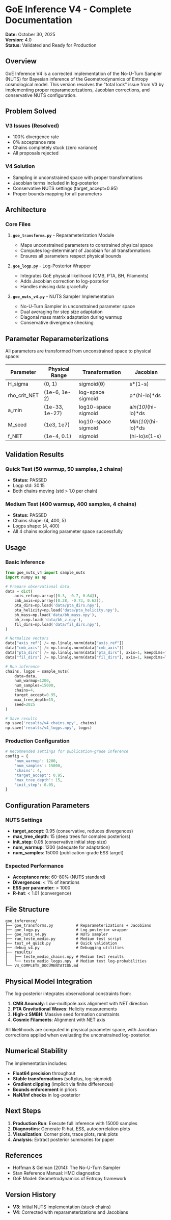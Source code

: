 # GoE Inference V4 - Complete Documentation

**Date:** October 30, 2025  
**Version:** 4.0  
**Status:** Validated and Ready for Production

## Overview

GoE Inference V4 is a corrected implementation of the No-U-Turn Sampler (NUTS) for Bayesian inference of the Geometrodynamics of Entropy cosmological model. This version resolves the "total lock" issue from V3 by implementing proper reparameterizations, Jacobian corrections, and conservative NUTS configuration.

## Problem Solved

### V3 Issues (Resolved)
- 100% divergence rate
- 0% acceptance rate
- Chains completely stuck (zero variance)
- All proposals rejected

### V4 Solution
- Sampling in unconstrained space with proper transformations
- Jacobian terms included in log-posterior
- Conservative NUTS settings (target_accept=0.95)
- Proper bounds mapping for all parameters

## Architecture

### Core Files

1. **`goe_transforms.py`** - Reparameterization Module
   - Maps unconstrained parameters to constrained physical space
   - Computes log-determinant of Jacobian for all transformations
   - Ensures all parameters respect physical bounds

2. **`goe_logp.py`** - Log-Posterior Wrapper
   - Integrates GoE physical likelihood (CMB, PTA, BH, Filaments)
   - Adds Jacobian correction to log-posterior
   - Handles missing data gracefully

3. **`goe_nuts_v4.py`** - NUTS Sampler Implementation
   - No-U-Turn Sampler in unconstrained parameter space
   - Dual averaging for step size adaptation
   - Diagonal mass matrix adaptation during warmup
   - Conservative divergence checking

## Parameter Reparameterizations

All parameters are transformed from unconstrained space to physical space:

| Parameter | Physical Range | Transformation | Jacobian |
|-----------|----------------|----------------|----------|
| H_sigma | (0, 1) | sigmoid(θ) | s*(1-s) |
| rho_crit_NET | (1e-6, 1e-2) | log-space sigmoid | ρ*(hi-lo)*ds |
| a_min | (1e-33, 1e-27) | log10-space sigmoid | a*ln(10)*(hi-lo)*ds |
| M_seed | (1e3, 1e7) | log10-space sigmoid | M*ln(10)*(hi-lo)*ds |
| f_NET | (1e-4, 0.1) | sigmoid | (hi-lo)*s*(1-s) |

## Validation Results

### Quick Test (50 warmup, 50 samples, 2 chains)
- **Status:** PASSED
- Logp std: 30.15
- Both chains moving (std > 1.0 per chain)

### Medium Test (400 warmup, 400 samples, 4 chains)
- **Status:** PASSED
- Chains shape: (4, 400, 5)
- Logps shape: (4, 400)
- All 4 chains exploring parameter space successfully

## Usage

### Basic Inference

```python
from goe_nuts_v4 import sample_nuts
import numpy as np

# Prepare observational data
data = dict(
    axis_ref=np.array([0.3, -0.7, 0.64]),
    cmb_axis=np.array([0.28, -0.73, 0.62]),
    pta_dirs=np.load('data/pta_dirs.npy'),
    pta_helicity=np.load('data/pta_helicity.npy'),
    bh_mass=np.load('data/bh_mass.npy'),
    bh_z=np.load('data/bh_z.npy'),
    fil_dirs=np.load('data/fil_dirs.npy'),
)

# Normalize vectors
data["axis_ref"] /= np.linalg.norm(data["axis_ref"])
data["cmb_axis"] /= np.linalg.norm(data["cmb_axis"])
data["pta_dirs"] /= np.linalg.norm(data["pta_dirs"], axis=1, keepdims=True)
data["fil_dirs"] /= np.linalg.norm(data["fil_dirs"], axis=1, keepdims=True)

# Run inference
chains, logps = sample_nuts(
    data=data,
    num_warmup=1200,
    num_samples=15000,
    chains=4,
    target_accept=0.95,
    max_tree_depth=15,
    seed=2025
)

# Save results
np.save('results/v4_chains.npy', chains)
np.save('results/v4_logps.npy', logps)
```

### Production Configuration

```python
# Recommended settings for publication-grade inference
config = {
    'num_warmup': 1200,
    'num_samples': 15000,
    'chains': 4,
    'target_accept': 0.95,
    'max_tree_depth': 15,
    'init_step': 0.05,
}
```

## Configuration Parameters

### NUTS Settings

- **target_accept**: 0.95 (conservative, reduces divergences)
- **max_tree_depth**: 15 (deep trees for complex posteriors)
- **init_step**: 0.05 (conservative initial step size)
- **num_warmup**: 1200 (adequate for adaptation)
- **num_samples**: 15000 (publication-grade ESS target)

### Expected Performance

- **Acceptance rate**: 60-80% (NUTS standard)
- **Divergences**: < 1% of iterations
- **ESS per parameter**: > 1000
- **R-hat**: < 1.01 (convergence)

## File Structure

```
goe_inference/
├── goe_transforms.py          # Reparameterizations + Jacobians
├── goe_logp.py                # Log-posterior wrapper
├── goe_nuts_v4.py             # NUTS sampler
├── run_teste_medio.py         # Medium test script
├── test_v4_quick.py           # Quick validation
├── debug_v4.py                # Debugging utilities
├── results/
│   ├── teste_medio_chains.npy # Medium test results
│   └── teste_medio_logps.npy  # Medium test log-probabilities
└── V4_COMPLETE_DOCUMENTATION.md
```

## Physical Model Integration

The log-posterior integrates observational constraints from:

1. **CMB Anomaly**: Low-multipole axis alignment with NET direction
2. **PTA Gravitational Waves**: Helicity measurements
3. **High-z SMBH**: Massive seed formation constraints
4. **Cosmic Filaments**: Alignment with NET axis

All likelihoods are computed in physical parameter space, with Jacobian corrections applied when evaluating the unconstrained log-posterior.

## Numerical Stability

The implementation includes:

- **Float64 precision** throughout
- **Stable transformations** (softplus, log-sigmoid)
- **Gradient clipping** (implicit via finite differences)
- **Bounds enforcement** in priors
- **NaN/Inf checks** in log-posterior

## Next Steps

1. **Production Run**: Execute full inference with 15000 samples
2. **Diagnostics**: Generate R-hat, ESS, autocorrelation plots
3. **Visualization**: Corner plots, trace plots, rank plots
4. **Analysis**: Extract posterior summaries for paper

## References

- Hoffman & Gelman (2014): The No-U-Turn Sampler
- Stan Reference Manual: HMC diagnostics
- GoE Model: Geometrodynamics of Entropy framework

## Version History

- **V3**: Initial NUTS implementation (stuck chains)
- **V4**: Corrected with reparameterizations and Jacobians


